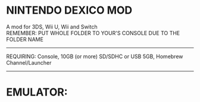   #   NINTENDO DEXICO MOD  
  A mod for 3DS, Wii U, Wii  and Switch <br>
  REMEMBER: PUT WHOLE FOLDER TO YOUR'S CONSOLE DUE TO THE FOLDER NAME
  <hr>
  REQUIRING: Console, 10GB (or more) SD/SDHC or USB 5GB, Homebrew Channel/Launcher
  <hr>
  <h1>EMULATOR:</h1> <br>
  
  

